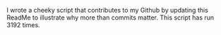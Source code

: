 I wrote a cheeky script that contributes to my Github by updating this ReadMe to illustrate why more than commits matter. This script has run 3192 times.